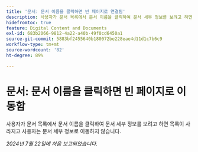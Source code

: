 ```yaml
---
title: '문서: 문서 이름을 클릭하면 빈 페이지로 연결됨'
description: 사용자가 문서 목록에서 문서 이름을 클릭하여 문서 세부 정보를 보려고 하면 목록이 사라지고 사용자는 문서 세부 정보로 이동하지 않습니다.
hidefromtoc: true
feature: Digital Content and Documents
exl-id: 683b2066-9812-4a22-a40b-49f0cd6450a1
source-git-commit: 5883bf2455640b180072be228eae4d11d1c7b6c9
workflow-type: tm+mt
source-wordcount: '82'
ht-degree: 89%

---
```


# 문서: 문서 이름을 클릭하면 빈 페이지로 이동함

<!--

>[!NOTE]
>
>This issue was fixed on August 29, 2024.

-->

사용자가 문서 목록에서 문서 이름을 클릭하여 문서 세부 정보를 보려고 하면 목록이 사라지고 사용자는 문서 세부 정보로 이동하지 않습니다.

_2024년 7월 22일에 처음 보고되었습니다._
